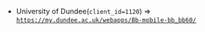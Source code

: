  - University of Dundee(`client_id=1120`) => [`https://my.dundee.ac.uk/webapps/Bb-mobile-bb_bb60/`](https://my.dundee.ac.uk/webapps/Bb-mobile-bb_bb60/)
